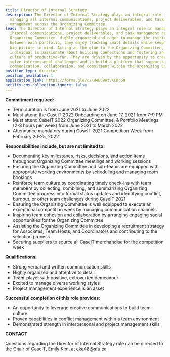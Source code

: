```yaml
---
title: Director of Internal Strategy
description: The Director of Internal Strategy plays an integral role in
  managing all internal communications, project deliverables, and task
  management across the Organizing Committee.
lead: The Director of Internal Strategy plays an integral role in managing all
  internal communications, project deliverables, and task management across the
  Organizing Committee. Highly organized and eager to manage the intricacies
  between each portfolio, they enjoy tracking small details while keeping the
  big picture in mind. Acting as the glue to the Organizing Committee, this
  individual is passionate about building connections and fostering an internal
  culture of productive-fun. They are driven by the opportunity to creatively
  solve interpersonal challenges and to build a platform that supports open
  communication, collaboration, and commitment within the Organizing Committee.
position_type: director
position_available: 1
application_link: https://forms.gle/c2KH4B59HtVKCBop9
netlify-cms-collection-ignore: false
---
```

**Commitment required:**

* Term duration is from June 2021 to June 2022 
* Must attend the CaseIT 2022 Onboarding on June 17, 2021 from 7-9 PM
* Must attend CaseIT 2022 Organizing Committee, & Portfolio Meetings (2-3 hours per week) from June 2021 to March 2022 
* Attendance mandatory during CaseIT 2021 Competition Week from February 20-25, 2022

**Responsibilities include, but are not limited to:**

* Documenting key milestones, risks, decisions, and action items throughout Organizing Committee meetings and working sessions
* Ensuring the Organizing Committee and sub-teams are equipped with appropriate working environments by scheduling and managing room bookings
* Reinforce team culture by coordinating timely check-ins with team members by collecting, combining, and summarizing Organizing Committee progress into formal status updates and identifying conflict, burnout, or other team challenges during CaseIT 2021
* Ensuring the Organizing Committee is well equipped to execute an exceptional competition week by managing communication channels
* Inspiring team cohesion and collaboration by arranging engaging social opportunities for the Organizing Committee
* Assisting the Organizing Committee in developing a recruitment strategy for Associates, Team Hosts, and Coordinators and contributing to the selection process
* Securing suppliers to source all CaseIT merchandise for the competition week

**Qualifications:**

* Strong verbal and written communication skills
* Highly organized and attentive to detail
* Team-player with positive, extroverted demeanour
* Excited to manage diverse working styles
* Project management experience is an asset

**Successful completion of this role provides:**

* An opportunity to leverage creative communications to build team culture
* Proven capabilities in conflict management within a team environment
* Demonstrated strength in interpersonal and project management skills

**CONTACT**

Questions regarding the Director of Internal Strategy role can be directed to the Chair of CaseIT, Emily Kim, at eka48@sfu.ca